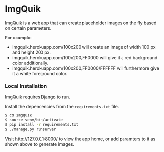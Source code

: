 # ImgQuik

ImgQuik is a web app that can create placeholder images on the fly based on certain parameters.

For example:-
  - imgquik.herokuapp.com/100x200 will create an image of width 100 px and height 200 px.
  - imgquik.herokuapp.com/100x200/FF0000 will give it a red background color additionally.
  - imgquik.herokuapp.com/100x200/FF0000/FFFFFF will furthermore give it a white foreground color.

### Local Installation

ImgQuik requires [Django](https://www.djangoproject.com/) to run.

Install the dependencies from the `requirements.txt` file.

```sh
$ cd imgquik
$ source venv/bin/activate
$ pip install -r requirements.txt
$ ./manage.py runserver
```

Visit http://127.0.0.1:8000/ to view the app home, or add paramters to it as shown above to generate images.
